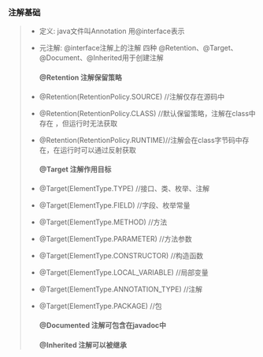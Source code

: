 ### 注解基础

> - 定义:   java文件叫Annotation 用@interface表示
>
> - 元注解: @interface注解上的注解 四种 @Retention、@Target、@Document、@Inherited用于创建注解
>
>   #### @Retention 注解保留策略
>
> - @Retention(RetentionPolicy.SOURCE) //注解仅存在源码中 
>
> - @Retention(RetentionPolicy.CLASS) //默认保留策略，注解在class中存在 ，但运行时无法获取
>
> - @Retention(RetentionPolicy.RUNTIME)//注解会在class字节码中存在，在运行时可以通过反射获取
>
>   #### **@Target 注解作用目标**
>
> - @Target(ElementType.TYPE) //接口、类、枚举、注解
>
> - @Target(ElementType.FIELD) //字段、枚举常量
>
> - @Target(ElementType.METHOD) //方法
>
> - @Target(ElementType.PARAMETER) //方法参数
>
> - @Target(ElementType.CONSTRUCTOR) //构造函数
>
> - @Target(ElementType.LOCAL_VARIABLE) //局部变量
>
> - @Target(ElementType.ANNOTATION_TYPE) //注解
>
> - @Target(ElementType.PACKAGE) //包
>
>   #### **@Documented 注解可包含在javadoc中**
>
>   #### **@Inherited 注解可以被继承**